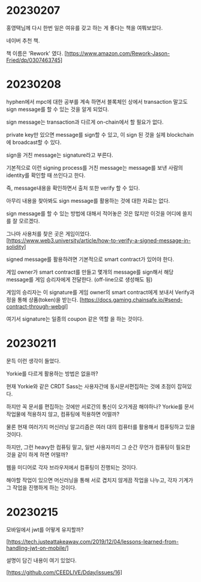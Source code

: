 # 20230207

홍영택님께 다시 한번 일은 여유를 갖고 하는 게 좋다는 책을 여쭤보았다.

네이버 추천 책.

책 이름은 'Rework' 였다. [https://www.amazon.com/Rework-Jason-Fried/dp/0307463745]

# 20230208

hyphen에서 mpc에 대한 공부를 계속 하면서 블록체인 상에서 transaction 말고도 sign message를 할 수 있는 것을 알게 되었다.

sign message는 transaction과 다르게 on-chain에서 할 필요가 없다.

private key만 있으면 message를 sign할 수 있고, 이 sign 된 것을 실제 blockchain에 broadcast할 수 있다.

sign을 거친 message는 signature라고 부른다.

기본적으로 이런 signing process를 거친 message는 message를 보낸 사람의 identity를 확인할 때 쓰인다고 한다.

즉, message내용을 확인하면서 출처 또한 verify 할 수 있다.

아무리 내용을 찾아봐도 sign message를 활용하는 것에 대한 자료는 없다.

sign message를 할 수 있는 방법에 대해서 적어놓은 것은 많지만 이것을 어디에 쓸지를 잘 모르겠다.

그나마 사용처를 찾은 곳은 게임이었다. [https://www.web3.university/article/how-to-verify-a-signed-message-in-solidity]

signed message를 활용하려면 기본적으로 smart contract가 있어야 한다.

게임 owner가 smart contract를 만들고 몇개의 message를 sign해서 해당 message를 게임 승리자에게 전달한다. (off-line으로 생성해도 됨)

게임의 승리자는 이 signature를 게임 owner의 smart contract에게 보내서 Verify과정을 통해 상품(token)을 받는다. [https://docs.gaming.chainsafe.io/#send-contract-through-webgl]

여기서 signature는 일종의 coupon 같은 역할 을 하는 것이다.

# 20230211

문득 이런 생각이 들었다.

Yorkie를 다르게 활용하는 방법은 없을까?

현재 Yorkie와 같은 CRDT Sass는 사용자간에 동시문서편집하는 것에 초점이 잡혀있다.

하지만 꼭 문서를 편집하는 것에만 서로간의 통신이 오가게끔 해야하나? Yorkie를 문서 작업물에 적용하지 않고, 컴퓨팅에 적용하면 어떨까?

물론 현재 여러가지 머신러닝 알고리즘은 여러 대의 컴퓨터를 활용해서 컴퓨팅하고 있을 것이다.

하지만, 그런 heavy한 컴퓨팅 말고, 일반 사용자끼리 그 순간 무언가 컴퓨팅이 필요한 것을 같이 하게 하면 어떨까?

웹을 미디어로 각자 브라우저에서 컴퓨팅이 진행되는 것이다.

해야할 작업이 있으면 머신러닝을 통해 서로 겹치지 않게끔 작업을 나누고, 각자 기계가 그 작업을 진행하게 하는 것이다.

# 20230215

모바일에서 jwt를 어떻게 유지할까?

[https://tech.justeattakeaway.com/2019/12/04/lessons-learned-from-handling-jwt-on-mobile/]

설명이 담긴 내용이 여기 있었다.

[https://github.com/CEEDLIVE/Dday/issues/16]
